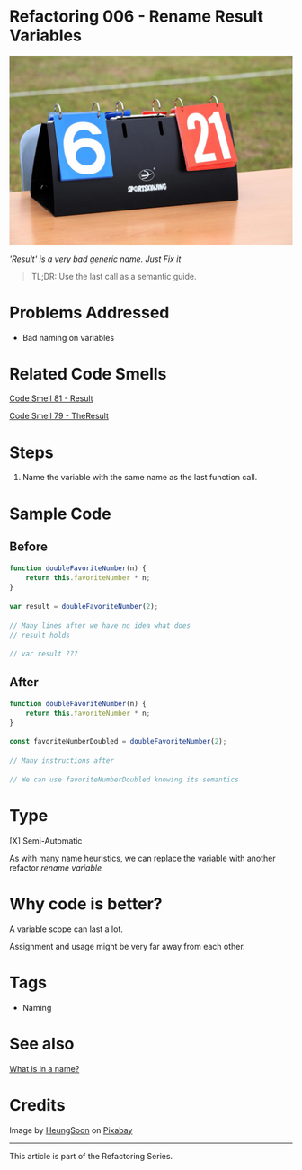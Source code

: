 # Refactoring 006 - Rename Result Variables

![Refactoring 006 - Rename Result Variables](Refactoring%20006%20-%20Rename%20Result%20Variables.jpg)

*'Result' is a very bad generic name. Just Fix it*

> TL;DR: Use the last call as a semantic guide.

# Problems Addressed

- Bad naming on variables

# Related Code Smells

[Code Smell 81 - Result](https://github.com/mcsee/Software-Design-Articles/tree/main/Articles/Code%20Smells/Code%20Smell%2081%20-%20Result/readme.md)

[Code Smell 79 - TheResult](https://github.com/mcsee/Software-Design-Articles/tree/main/Articles/Code%20Smells/Code%20Smell%2079%20-%20TheResult/readme.md)

# Steps

1. Name the variable with the same name as the last function call.

# Sample Code

## Before

[Gist Url]: # (https://gist.github.com/mcsee/c4f1e90fb0a61724ea5993e04d572b5c)

```javascript
function doubleFavoriteNumber(n) {
    return this.favoriteNumber * n;
}

var result = doubleFavoriteNumber(2);

// Many lines after we have no idea what does 
// result holds

// var result ???
```

## After

[Gist Url]: # (https://gist.github.com/mcsee/5a9bbc54b45798a610f0a76b8c25a583)

```javascript
function doubleFavoriteNumber(n) {
    return this.favoriteNumber * n;
}

const favoriteNumberDoubled = doubleFavoriteNumber(2);

// Many instructions after

// We can use favoriteNumberDoubled knowing its semantics
```

# Type

[X] Semi-Automatic

As with many name heuristics, we can replace the variable with another refactor *rename variable*

# Why code is better?

A variable scope can last a lot.

Assignment and usage might be very far away from each other.

# Tags

- Naming 

# See also

[What is in a name?](https://github.com/mcsee/Software-Design-Articles/tree/main/Articles/Theory/What%20exactly%20is%20a%20name%20-%20Part%20I%20The%20Quest/readme.md)

# Credits

Image by [HeungSoon](https://pixabay.com/users/heungsoon-4523762/) on [Pixabay](https://pixabay.com/)

* * * 

This article is part of the Refactoring Series.